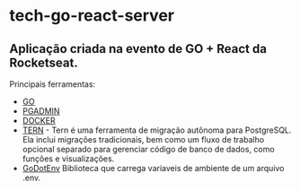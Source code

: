 # tech-go-react-server

## Aplicação criada na evento de GO + React da Rocketseat.

Principais ferramentas:
- [GO](https://go.dev/learn/)
- [PGADMIN](https://www.pgadmin.org/download/)
- [DOCKER](https://www.docker.com/)
- [TERN](https://github.com/jackc/tern) - Tern é uma ferramenta de migração autônoma para PostgreSQL. Ela inclui migrações tradicionais, bem como um fluxo de trabalho opcional separado para gerenciar código de banco de dados, como funções e visualizações.
- [GoDotEnv](https://github.com/joho/godotenv) Biblioteca que carrega variaveis de ambiente de um arquivo .env.
